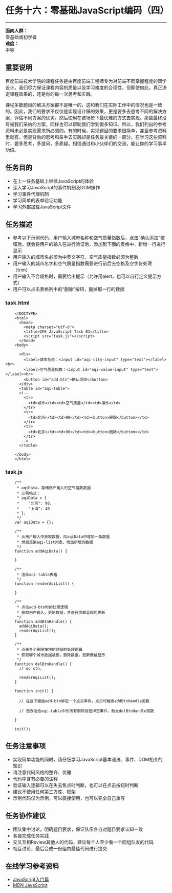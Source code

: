# 任务十六：零基础JavaScript编码（四）
--------

**面向人群：**  
零基础或初学者  
**难度：**  
中等  

## 重要说明

百度前端技术学院的课程任务是由百度前端工程师专为对前端不同掌握程度的同学设计。我们尽力保证课程内容的质量以及学习难度的合理性，但即使如此，真正决定课程效果的，还是你的每一次思考和实践。

课程多数题目的解决方案都不是唯一的，这和我们在实际工作中的情况也是一致的。因此，我们的要求不仅仅是实现设计稿的效果，更是要多去思考不同的解决方案，评估不同方案的优劣，然后使用在该场景下最优雅的方式去实现。那些最终没有被我们采纳的方案，同样也可以帮助我们学到很多知识。所以，我们列出的参考资料未必是实现需求所必须的。有的时候，实现题目的要求很简单，甚至参考资料里就有，但是背后的思考和亲手去实践却是任务最关键的一部分。在学习这些资料时，要多思考，多提问，多质疑。相信通过和小伙伴们的交流，能让你的学习事半功倍。

## 任务目的

+ 在上一任务基础上继续JavaScript的体验
+ 深入学习JavaScript的事件机制及DOM操作
+ 学习事件代理机制
+ 学习简单的表单验证功能
+ 学习外部加载JavaScript文件

## 任务描述

+ 参考以下示例代码，用户输入城市名称和空气质量指数后，点击“确认添加”按钮后，就会将用户的输入在进行验证后，添加到下面的表格中，新增一行进行显示
+ 用户输入的城市名必须为中英文字符，空气质量指数必须为整数
+ 用户输入的城市名字和空气质量指数需要进行前后去空格及空字符处理（trim）
+ 用户输入不合规格时，需要给出提示（允许用alert，也可以自行定义提示方式）
+ 用户可以点击表格列中的“删除”按钮，删掉那一行的数据

### task.html

        <!DOCTYPE>
        <html>
          <head>
            <meta charset="utf-8">
            <title>IFE JavaScript Task 01</title>
            <script src="task.js"></script>
          </head>
        <body>

          <div>
            <label>城市名称：<input id="aqi-city-input" type="text"></label><br>
            <label>空气质量指数：<input id="aqi-value-input" type="text"></label><br>
            <button id="add-btn">确认添加</button>
          </div>
          <table id="aqi-table">
          <!--
            <tr>
              <td>城市</td><td>空气质量</td><td>操作</td>
            </tr>
            <tr>
              <td>北京</td><td>90</td><td><button>删除</button></td>
            </tr>
            <tr>
              <td>北京</td><td>90</td><td><button>删除</button></td>
            </tr>
           -->
          </table>

        </body>
        </html>

### task.js

        /**
         * aqiData，存储用户输入的空气指数数据
         * 示例格式：
         * aqiData = {
         *    "北京": 90,
         *    "上海": 40
         * };
         */
        var aqiData = {};

        /**
         * 从用户输入中获取数据，向aqiData中增加一条数据
         * 然后渲染aqi-list列表，增加新增的数据
         */
        function addAqiData() {

        }

        /**
         * 渲染aqi-table表格
         */
        function renderAqiList() {

        }

        /**
         * 点击add-btn时的处理逻辑
         * 获取用户输入，更新数据，并进行页面呈现的更新
         */
        function addBtnHandle() {
          addAqiData();
          renderAqiList();
        }

        /**
         * 点击各个删除按钮的时候的处理逻辑
         * 获取哪个城市数据被删，删除数据，更新表格显示
         */
        function delBtnHandle() {
          // do sth.

          renderAqiList();
        }

        function init() {

          // 在这下面给add-btn绑定一个点击事件，点击时触发addBtnHandle函数

          // 想办法给aqi-table中的所有删除按钮绑定事件，触发delBtnHandle函数

        }

        init();

## 任务注意事项

+ 实现简单功能的同时，请仔细学习JavaScript基本语法、事件、DOM相关的知识
+ 请注意代码风格的整齐、优雅
+ 代码中含有必要的注释
+ 验证输入逻辑可以在失去焦点时判断，也可以在点击按钮时判断
+ 建议不使用任何第三方库、框架
+ 示例代码仅为示例，可以直接使用，也可以完全自己重写

## 任务协作建议

+ 团队集中讨论，明确题目要求，保证队伍各自对题目要求认知一致
+ 各自完成任务实践
+ 交叉互相Review其他人的代码，建议每个人至少看一个同组队友的代码
+ 相互讨论，最后合成一份组内最佳代码进行提交

## 在线学习参考资料

+ [JavaScript入门篇](http://www.imooc.com/view/36)
+ [MDN JavaScript](https://developer.mozilla.org/zh-CN/docs/Web/JavaScript)
